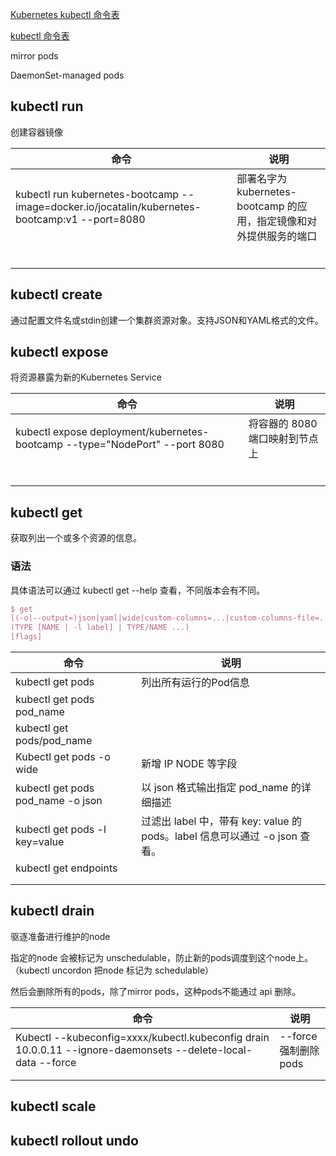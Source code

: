 [Kubernetes kubectl 命令表](http://docs.kubernetes.org.cn/683.html)

[kubectl 命令表](http://kubernetes.kansea.com/docs/user-guide/kubectl-overview/)



mirror pods

DaemonSet-managed pods



## kubectl run	

创建容器镜像

| 命令                                                         | 说明                                                         |
| ------------------------------------------------------------ | ------------------------------------------------------------ |
| kubectl run kubernetes-bootcamp --image=docker.io/jocatalin/kubernetes-bootcamp:v1 --port=8080 | 部署名字为 kubernetes-bootcamp 的应用，指定镜像和对外提供服务的端口 |
|                                                              |                                                              |
|                                                              |                                                              |
|                                                              |                                                              |
|                                                              |                                                              |
|                                                              |                                                              |
|                                                              |                                                              |



## kubectl create  

通过配置文件名或stdin创建一个集群资源对象。支持JSON和YAML格式的文件。

## kubectl expose 

将资源暴露为新的Kubernetes Service

| 命令                                                         | 说明                           |
| ------------------------------------------------------------ | ------------------------------ |
| kubectl expose deployment/kubernetes-bootcamp --type="NodePort" --port 8080 | 将容器的 8080 端口映射到节点上 |
|                                                              |                                |
|                                                              |                                |
|                                                              |                                |
|                                                              |                                |
|                                                              |                                |
|                                                              |                                |



## kubectl get

获取列出一个或多个资源的信息。

### 语法

具体语法可以通过 kubectl get --help 查看，不同版本会有不同。

```tex
$ get 
[(-o|--output=)json|yaml|wide|custom-columns=...|custom-columns-file=...|go-template=...|go-template-file=...|jsonpath=...|jsonpath-file=...] 
(TYPE [NAME | -l label] | TYPE/NAME ...) 
[flags]
```

| 命令                              | 说明                                                         |
| --------------------------------- | ------------------------------------------------------------ |
| kubectl get pods                  | 列出所有运行的Pod信息                                        |
| kubectl get pods pod_name         |                                                              |
| kubectl get pods/pod_name         |                                                              |
| Kubectl get pods -o wide          | 新增 IP NODE 等字段                                          |
| kubectl get pods pod_name -o json | 以 json 格式输出指定 pod_name 的详细描述                     |
| kubectl get pods -l key=value     | 过滤出 label 中，带有 key: value 的 pods。label 信息可以通过 -o json 查看。 |
| kubectl get endpoints             |                                                              |
|                                   |                                                              |
|                                   |                                                              |

## kubectl drain

驱逐准备进行维护的node

指定的node 会被标记为 unschedulable，防止新的pods调度到这个node上。（kubectl uncordon 把node 标记为 schedulable）

然后会删除所有的pods，除了mirror pods，这种pods不能通过 api 删除。

| 命令                                                         | 说明                 |
| ------------------------------------------------------------ | -------------------- |
| Kubectl --kubeconfig=xxxx/kubectl.kubeconfig drain 10.0.0.11 --ignore-daemonsets --delete-local-data --force | --force 强制删除pods |
|                                                              |                      |
|                                                              |                      |

## kubectl scale

## kubectl rollout undo